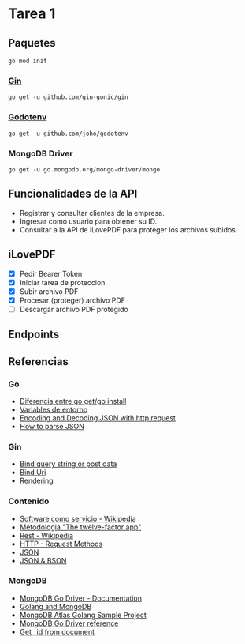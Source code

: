 # Tarea 1

## Paquetes

`go mod init`

### [Gin](https://gin-gonic.com/)
`go get -u github.com/gin-gonic/gin`


### [Godotenv](https://github.com/joho/godotenv)
`go get -u github.com/joho/godotenv`


### MongoDB Driver
`go get -u go.mongodb.org/mongo-driver/mongo`

## Funcionalidades de la API

- Registrar y consultar clientes de la empresa. 
- Ingresar como usuario para obtener su ID. 
- Consultar a la API de iLovePDF para proteger los archivos subidos.


## iLovePDF
- [x] Pedir Bearer Token
- [x] Iniciar tarea de proteccion
- [x] Subir archivo PDF
- [x] Procesar (proteger) archivo PDF 
- [ ] Descargar archivo PDF protegido

## Endpoints

## Referencias

### Go

- [Diferencia entre go get/go install](https://stackoverflow.com/questions/24878737/what-is-the-difference-between-go-get-and-go-install)
- [Variables de entorno](https://blog.friendsofgo.tech/posts/trabajando-con-variables-de-entorno-en-go/)
- [Encoding and Decoding JSON with http request](https://kevin.burke.dev/kevin/golang-json-http/#:~:text=type%20User%20struct%7B%20Id%20string%20Balance%20uint64%20%7D,first%20and%20then%20copy%20that%20to%20a%20reader.)
- [How to parse JSON](https://hackajob.com/talent/blog/how-to-parse-json-from-apis-in-golang)


### Gin


- [Bind query string or post data](https://gin-gonic.com/docs/examples/bind-query-or-post/)
- [Bind Uri](https://gin-gonic.com/docs/examples/bind-uri/)
- [Rendering](https://gin-gonic.com/es/docs/examples/rendering/)

### Contenido

- [Software como servicio - Wikipedia](https://es.wikipedia.org/wiki/Software_como_servicio)
- [Metodologia "The twelve-factor app"](https://12factor.net/es/)
- [Rest - Wikipedia](https://es.wikipedia.org/wiki/Transferencia_de_Estado_Representacional)
- [HTTP - Request Methods](https://en.wikipedia.org/wiki/HTTP#Request_methods)
- [JSON](https://www.json.org/json-en.html)
- [JSON & BSON](https://www.mongodb.com/json-and-bson)


### MongoDB

- [MongoDB Go Driver - Documentation](https://www.mongodb.com/docs/drivers/go/current/quick-start/)
- [Golang and MongoDB](https://www.mongodb.com/languages/golang)
- [MongoDB Atlas Golang Sample Project](https://github.com/mongodb-university/atlas_starter_go)
- [MongoDB Go Driver reference](https://www.mongodb.com/docs/drivers/go/current/#introduction)
- [Get _id from document](https://dev.to/yasaricli/getting-mongodb-id-for-go-4e05)